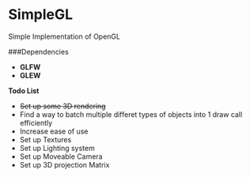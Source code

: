 # SimpleGL
Simple Implementation of OpenGL

###Dependencies
- **GLFW** 
- **GLEW** 

**Todo List**
- ~~Set up some 3D rendering~~
- Find a way to batch multiple differet types of objects into 1 draw call efficiently
- Increase ease of use
- Set up Textures
- Set up Lighting system
- Set up Moveable Camera
- Set up 3D projection Matrix
